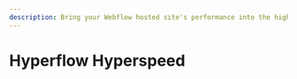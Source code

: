 ```yaml
---
description: Bring your Webflow hosted site's performance into the high 90's
---
```


# Hyperflow Hyperspeed







